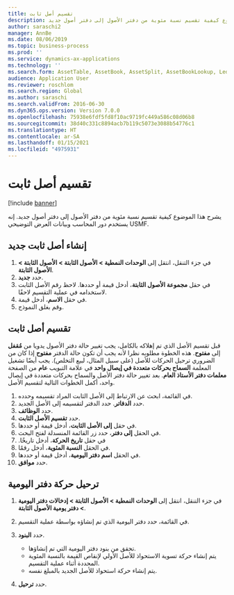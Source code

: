 ```yaml
---
title: تقسيم أصل ثابت
description: يشرح هذا الموضوع كيفية تقسيم نسبة مئوية من دفتر الأصول إلى دفتر أصول جديد.
author: saraschi2
manager: AnnBe
ms.date: 08/06/2019
ms.topic: business-process
ms.prod: ''
ms.service: dynamics-ax-applications
ms.technology: ''
ms.search.form: AssetTable, AssetBook, AssetSplit, AssetBookLookup, LedgerJournalTable, LedgerJournalTransAsset
audience: Application User
ms.reviewer: roschlom
ms.search.region: Global
ms.author: saraschi
ms.search.validFrom: 2016-06-30
ms.dyn365.ops.version: Version 7.0.0
ms.openlocfilehash: 75938e6fdf5fd8f10ac9719fc449a586c08d06b8
ms.sourcegitcommit: 38d40c331c8894acb7b119c5073e3088b54776c1
ms.translationtype: HT
ms.contentlocale: ar-SA
ms.lasthandoff: 01/15/2021
ms.locfileid: "4975931"
---
```

# <a name="split-a-fixed-asset"></a>تقسيم أصل ثابت

[!include [banner](../../includes/banner.md)]

يشرح هذا الموضوع كيفية تقسيم نسبة مئوية من دفتر الأصول إلى دفتر أصول جديد. إنه يستخدم دور المحاسب وبيانات العرض التوضيحي USMF.‬

## <a name="create-a-new-fixed-asset"></a>إنشاء أصل ثابت جديد

1. في جزء التنقل، انتقل إلى **الوحدات النمطية \> الأصول الثابتة \> الأصول الثابتة \> الأصول الثابتة‬**.
2. حدد **جديد**.
3. في حقل **مجموعة الأصول الثابتة**، أدخل قيمة أو حددها. لاحظ رقم الأصل الثابت لاستخدامه في عملية التقسيم لاحقًا.
4. في حقل **الاسم**، أدخل قيمة.
5. وقم بغلق النموذج.

## <a name="split-a-fixed-asset"></a>تقسيم أصل ثابت

قبل تقسيم الأصل الذي تم إهلاكه بالكامل، يجب تغيير حالة دفتر الأصول يدويا من **مُقفل** إلى **مفتوح**. هذه الخطوة مطلوبه نظرا لأنه يجب أن تكون حالة الدفتر **مفتوح** إذا كان من الضروري ترحيل الحركات للأصل (على سبيل المثال، لبيع التخلص). يجب أيضًا تشغيل المعلمة **السماح بحركات متعددة في إيصال واحد** في علامة التبويب **عام** من الصفحة **معلمات دفتر الأستاذ العام**. بعد تغيير حالة دفتر الأصل والسماح بحركات متعددة في إيصال واحد، أكمل الخطوات التالية لتقسيم الأصل.

1. في القائمة، ابحث عن الارتباط إلى الأصل الثابت المراد تقسيمه وحدده.
2. حدد **الدفاتر**. حدد الدفتر لتقسيمه إلى الأصل الجديد.
3. حدد **الوظائف**.
4. حدد **تقسيم الأصل الثابت**.
5. في حقل **إلى الأصل الثابت**، أدخل قيمة أو حددها.
6. في الحقل **إلى دفتر‬**، حدد زر القائمة المنسدلة لفتح البحث.
7. في حقل **‏‫تاريخ الحركة**، أدخل تاريخًا.
8. في الحقل **النسبة‬ المئوية**، أدخل رقمًا.
9. في الحقل **اسم دفتر اليومية**، أدخل قيمة أو حددها.
10. حدد **موافق**.

## <a name="post-the-journal-transaction"></a>ترحيل حركة دفتر اليومية

1. في جزء التنقل، انتقل إلى **الوحدات النمطية \> الأصول الثابتة \> إدخالات دفتر اليومية‬ \> دفتر يومية الأصول الثابتة‬**.
2. في القائمة، حدد دفتر اليومية الذي تم إنشاؤه بواسطة عملية التقسيم.
3. حدد **البنود**.

    - تحقق من بنود دفتر اليومية التي تم إنشاؤها.
    - يتم إنشاء حركة تسوية الاستحواذ للأصل الأولي لإنقاص القيمة بالنسبة المئوية المحددة أثناء عملية التقسيم.
    - يتم إنشاء حركة استحواذ للأصل الجديد بالمبلغ نفسه.

4. حدد **ترحيل**.
